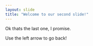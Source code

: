 ```yaml
---
layout: slide
title: "Welcome to our second slide!"
---
```

Ok thats the last one, I promise.

Use the left arrow to go back!
